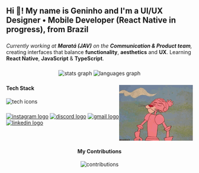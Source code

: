 <h2 align="left">Hi 👋! My name is Geninho and I'm a UI/UX Designer • Mobile Developer (React Native in progress), from Brazil</h2>

###

<p align="left">
  <em>Currently working at <strong>Maratá (JAV)</strong> on the <strong>Communication & Product team</strong>,</em> creating interfaces that balance <strong>functionality</strong>, <strong>aesthetics</strong> and <strong>UX</strong>. Learning <strong>React Native</strong>, <strong>JavaScript</strong> & <strong>TypeScript</strong>.
</p>

###

<div align="center">
  <img src="https://github-readme-stats.vercel.app/api?username=gen1nh&hide_title=false&hide_rank=false&show_icons=true&include_all_commits=true&count_private=true&disable_animations=false&theme=dracula&locale=en&hide_border=false" height="150" alt="stats graph"  />
  <img src="https://github-readme-stats.vercel.app/api/top-langs?username=gen1nh&locale=en&hide_title=false&layout=compact&card_width=320&langs_count=5&theme=dracula&hide_border=false" height="150" alt="languages graph"  />
</div>

###

<img align="right" height="150" src="giphy.gif" alt="Pantera Rosa animada" />

###

<div align="left">
  <h4>Tech Stack</h4>
  <p>
    <img src="https://skillicons.dev/icons?i=figma,tailwind,react,css,html,javascript,typescript,git,photoshop,illustrator" alt="tech icons"/>
  </p>
</div>

###

<div align="left">
  <a href="https://www.instagram.com/" target="_blank"><img src="https://img.shields.io/static/v1?message=Instagram&logo=instagram&label=&color=E4405F&logoColor=white&labelColor=&style=for-the-badge" height="35" alt="instagram logo"  /></a>
  <a href="https://discord.gg/" target="_blank"><img src="https://img.shields.io/static/v1?message=Discord&logo=discord&label=&color=7289DA&logoColor=white&labelColor=&style=for-the-badge" height="35" alt="discord logo"  /></a>
  <a href="mailto:seuemail@exemplo.com"><img src="https://img.shields.io/static/v1?message=Gmail&logo=gmail&label=&color=D14836&logoColor=white&labelColor=&style=for-the-badge" height="35" alt="gmail logo"  /></a>
  <a href="https://www.linkedin.com/" target="_blank"><img src="https://img.shields.io/static/v1?message=LinkedIn&logo=linkedin&label=&color=0077B5&logoColor=white&labelColor=&style=for-the-badge" height="35" alt="linkedin logo"  /></a>
</div>

###

<br clear="both">

<div align="center">
  <h4>My Contributions</h4>
  <p>
    <img alt="contributions" src="https://raw.githubusercontent.com/gen1nh/assets-readme/main/github-contribution-grid-snake.svg" />
  </p>
</div>

###











